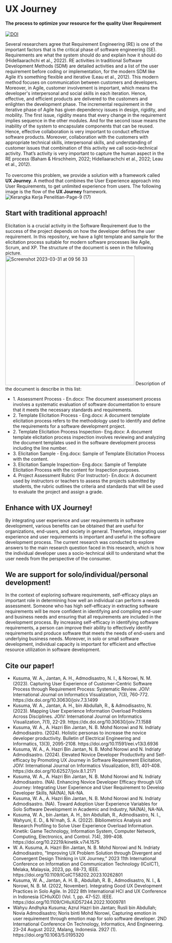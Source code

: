 # UX Journey<br>
<b>The process to optimize your resource for the quality User Requirement</b><br><br>
[![DOI](https://zenodo.org/badge/621137860.svg)](https://zenodo.org/badge/latestdoi/621137860)


Several researchers agree that Requirement Engineering (RE) is one of the important factors that is the critical phase of software engineering (SE). Requirements are what the system should do and explain how it should do (Hidellaarachchi et al., 2022). RE activities in traditional Software Development Methods (SDM) are detailed activities and a list of the user requirement before coding or implementation, for the modern SDM like Agile it’s something flexible and iterative (Leau et al., 2012). This modern method focuses on communication between customers and developers. Moreover, in Agile, customer involvement is important, which means the developer's interpersonal and social skills in each iteration. Hence, effective, and efficient products are delivered to the customers and enlighten the development phase. The incremental requirement in the iterative phase of Agile has given dependency issues in design, rigidity, and mobility. The first issue, rigidity means that every change in the requirement implies sequence in the other modules. And for the second issue means the inability of the system to encapsulate components that can be reused. Hence, effective collaboration is very important to conduct effective software products. Moreover, collaboration with the customers with appropriate technical skills, interpersonal skills, and understanding of customer issues that combination of this activity we call socio-technical activity. That’s activity is very important to capture the human aspect in the RE process (Baham & Hirschheim, 2022; Hidellaarachchi et al., 2022; Leau et al., 2012). <br><br>
To overcome this problem, we provide a solution with a framework called <b>UX Journey</b>. A method that combines the User Experience approach into User Requirements, to get unlimited experience from users. The following image is the flow of the <b>UX Journey</b> framework.<br> 
![Kerangka Kerja Penelitian-Page-9 (17)](https://user-images.githubusercontent.com/993712/229009784-0f9bf017-2f55-4717-b61b-d2106fbfc56c.svg)

<h2>Start with traditional approach!</h2>
Elicitation is a crucial activity in the Software Requirement due to the success of the project depends on how the developer defines the user requirement. In this repository, we have a light template and sample for the elicitation process suitable for modern software processes like Agile, Scrum, and XP. The structure of the document is seen in the following picture.<br>
<img width="403" alt="Screenshot 2023-03-31 at 09 56 33" src="https://user-images.githubusercontent.com/993712/229012113-6877e98c-3dc1-47a1-afac-856ad4c1098f.png">
Description of the document is describe in this list:<br>
<ul>
<li>1. Assessment Process - En.docx: The document assessment process involves a systematic evaluation of software documentation to ensure that it meets the necessary standards and requirements.</li>
<li>2. Template Elicitation Process - Eng.docx: A document template elicitation process refers to the methodology used to identify and define the requirements for a software development project.</li>
<li>2. Template Elicitation Process Inspection- Eng.docx: A document template elicitation process inspection involves reviewing and analyzing the document templates used in the software development process including the line number.</li>
<li>3. Elicitation Sample - Eng.docx: Sample of Template Elicitation Process with the content.</li>
<li>3. Elicitation Sample Inspection- Eng.docx: Sample of Template Elicitation Process with the content for Inspection purposes.</li>
<li>4. Project Assessment Rubric (For Instructor)- En.docx: A document used by instructors or teachers to assess the projects submitted by students, the rubric outlines the criteria and standards that will be used to evaluate the project and assign a grade.</li>
</ul>  
<h2>Enhance with UX Journey!</h2>
By integrating user experience and user requirements in software development, various benefits can be obtained that are useful for organizations, end-users, and society in general. Therefore, integrating user experience and user requirements is important and useful in the software development process. The current research was conducted to explore answers to the main research question faced in this research, which is how the individual developer uses a socio-technical skill to understand what the user needs from the perspective of the consumer.
<h2>We are support for solo/individual/personal development!</h2>
In the context of exploring software requirements, self-efficacy plays an important role in determining how well an individual can perform a needs assessment. Someone who has high self-efficacy in extracting software requirements will be more confident in identifying and compiling end-user and business needs and ensuring that all requirements are included in the development process. By increasing self-efficacy in identifying software requirements, a person can improve their ability to effectively identify requirements and produce software that meets the needs of end-users and underlying business needs. Moreover, in solo or small software development, individual capacity is important for efficient and effective resource utilization in software development.
<h2>Cite our paper!</h2>
<ul>
<li>Kusuma, W. A., Jantan, A. H., Admodisastro, N. I., & Norowi, N. M. (2023). Capturing User Experience of Customer-Centric Software Process through Requirement Process: Systematic Review. JOIV: International Journal on Informatics Visualization, 7(3), 760-772. https://dx.doi.org/10.30630/joiv.7.3.1499</li>
<li>Kusuma, W. A., Jantan, A. H., bin Abdullah, R., & Admodisastro, N. (2023). Mapping User Experience Information Overload Problems Across Disciplines. JOIV: International Journal on Informatics Visualization, 7(1), 22-29. https://dx.doi.org/10.30630/joiv.7.1.1588</li> 
<li>Kusuma, W. A., A. Hazri Bin Jantan, N. B. Mohd Norowi and N. Indriaty Admodisastro. (2024). Holistic personas to increase the novice developer productivity. Bulletin of Electrical Engineering and Informatics, 13(3), 2095-2108.  https://doi.org/10.11591/eei.v13i3.6936</li>
<li>Kusuma, W. A., A. Hazri Bin Jantan, N. B. Mohd Norowi and N. Indriaty Admodisastro. (2024). Elevated Novice Developer Productivity and Self-efficacy by Promoting UX Journey in Software Requirement Elicitation, JOIV: International Journal on Informatics Visualization, 8(1), 401-408. https://dx.doi.org/10.62527/joiv.8.1.2171</li> 
<li>Kusuma, W. A., A. Hazri Bin Jantan, N. B. Mohd Norowi and N. Indriaty Admodisastro. (NA). Enhancing Novice Developer Efficacy through UX Journey: Integrating User Experience and User Requirement to Develop Developer Skills, NA(NA), NA-NA.</li>
<li>Kusuma, W. A., A. Hazri Bin Jantan, N. B. Mohd Norowi and N. Indriaty Admodisastro. (NA). Toward Adoption User Experience Variables for Solo Software Development in Academic and Industry, NA(NA), NA-NA.</li>
<li>Kusuma, W. A., bin Jantan, A. H., bin Abdullah, R., Admodisastro, N. I., Wahyuni, E. D., & Ni’mah, S. A. (2022). Bibliometrics Analysis and Research Profiling to Solve User Experience Overload Information. Kinetik: Game Technology, Information System, Computer Network, Computing, Electronics, and Control. 7(4), 399-408. https://doi.org/10.22219/kinetik.v7i4.1575</li> 
<li>W. A. Kusuma, A. Hazri Bin Jantan, N. B. Mohd Norowi and N. Indriaty Admodisastro, "Improving UX Problem Solution through Divergent and Convergent Design Thinking in UX Journey," 2023 11th International Conference on Information and Communication Technology (ICoICT), Melaka, Malaysia, 2023, pp. 68-73, IEEE. https://doi.org/10.1109/ICoICT58202.2023.10262801</li> 
<li>Kusuma, W. A., Jantan, A. H. B., Abdullah, R. B., Admodisastro, N. I., & Norowi, N. B. M. (2022, November). Integrating Good UX Development Practices in Solo Agile. In 2022 8th International HCI and UX Conference in Indonesia (CHIuXiD) (Vol. 1, pp. 47-52). IEEE. https://doi.org/10.1109/CHIuXiD57244.2022.10009781</li> 
<li>Wahyu Andhyka Kusuma; Azrul Hazri bin Jantan; Rusli bin Abdullah; Novia Admodisastro; Noris binti Mohd Norowi, Capturing emotion in user requirement through emotion map for solo software developer. 2ND International Conference On Technology, Informatics, And Engineering. 23–24 August 2022, Malang, Indonesia. 2927 (1). https://doi.org/10.1063/5.0195320</li> 
</ul>


